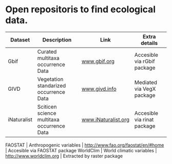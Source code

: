 # Open repositoris to find ecological data.  

Dataset  | Description | Link | Extra details
------------- | ------------- | ------------- | -------------
Gbif  | Curated multitaxa occurrence Data | www.gbif.org | Accesible via rGbif package
GIVD | Vegetation standarized occurrence Data | www.givd.info | Mediated via VegX package
iNaturalist  | Sciticen science multitaxa occurrence Data | www.iNaturalist.org | Accesible via rinat package

FAOSTAT | Anthropogenic variables | http://www.fao.org/faostat/en/#home | Accesible via FAOSTAT package
WorldClim | World climatic variables | http://www.worldclim.org | Extracted by raster package


